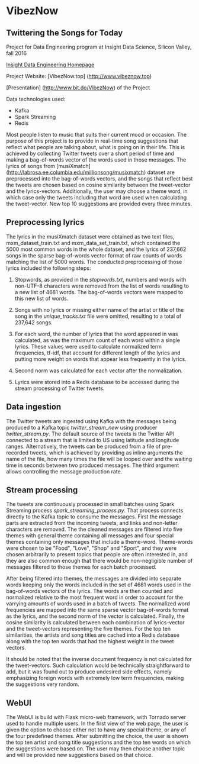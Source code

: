# **VibezNow**

## **Twittering the Songs for Today**

Project for Data Engineering program at Insight Data Science, Silicon Valley, fall 2016

[Insight Data Engineering Homepage](http://www.insightdataengineering.com)

Project Website: [VibezNow.top] (http://www.vibeznow.top)

[Presentation] (http://www.bit.do/VibezNow) of the Project

Data technologies used:
- Kafka
- Spark Streaming
- Redis

Most people listen to music that suits their current mood or occasion. The purpose of this project is to provide in real-time song suggestions that reflect what people are talking about, what is going on in their life. This is achieved by collecting Twitter tweets over a short period of time and making a bag-of-words vector of the words used in those messages. The lyrics of songs from [musiXmatch] (http://labrosa.ee.columbia.edu/millionsong/musixmatch) dataset are preprocessed into the bag-of-words vectors, and the songs that reflect best the tweets are chosen based on cosine similarity between the tweet-vector and the lyrics-vectors. Additionally, the user may choose a theme word, in which case only the tweets including that word are used when calculating the tweet-vector. New top 10 suggestions are provided every three minutes.

## **Preprocessing lyrics**

The lyrics in the musiXmatch dataset were obtained as two text files, mxm_dataset_train.txt and mxm_data_set_train.txt, which contained the 5000 most common words in the whole dataset, and the lyrics of 237,662 songs in the sparse bag-of-words vector format of raw counts of words matching the list of 5000 words. The conducted preprocessing of those lyrics included the following steps:

1. Stopwords, as provided in the *stopwords.txt*, numbers and words with non-UTF-8 characters were removed from the list of words resulting to a new list of 4681 words. The bag-of-words vectors were mapped to this new list of words.

2. Songs with no lyrics or missing either name of the artist or title of the song in the *unique_tracks.txt* file were omitted, resulting to a total of 237,642 songs.

3. For each word, the number of lyrics that the word appeared in was calculated, as was the maximum count of each word within a single lyrics. These values were used to calculate normalized term frequencies, tf-idf, that account for different length of the lyrics and putting more weight on words that appear less frequently in the lyrics. 

4. Second norm was calculated for each vector after the normalization.

5. Lyrics were stored into a Redis database to be accessed during the stream processing of Twitter tweets.

## **Data ingestion**

The Twitter tweets are ingested using Kafka with the messages being produced to a Kafka topic *twitter_stream_new* using producer *twitter_stream.py*. The default source of the tweets is the Twitter API connected to a stream that is limited to US using latitude and longitude ranges. Alternatively, the tweets can be produced from a file of pre-recorded tweets, which is achieved by providing as inline arguments the name of the file, how many times the file will be looped over and the waiting time in seconds between two produced messages. The third argument allows controlling the message production rate. 

## **Stream processing**

The tweets are continuously processed in small batches using Spark Streaming process *spark_streaming_process.py*. That process connects directly to the Kafka topic to consume the messages. First the message parts are extracted from the incoming tweets, and links and non-letter characters are removed. The the cleaned messages are filtered into five themes with general theme containing all messages and four special themes containing only messages that include a theme-word. Theme-words were chosen to be "Food", "Love", "Shop" and "Sport", and they were chosen arbitrarily to present topics that people are often interested in, and they are also common enough that there would be non-negligible number of messages filtered to those themes for each batch processed.

After being filtered into themes, the messages are divided into separate words keeping only the words included in the set of 4681 words used in the bag-of-words vectors of the lyrics. The words are then counted and normalized relative to the most frequent word in order to account for the varrying amounts of words used in a batch of tweets. The normalized word frequencies are mapped into the same sparse vector bag-of-words format as the lyrics, and the second norm of the vector is calculated. Finally, the cosine similarity is calculated between each combination of lyrics-vector and the tweet-vectors representing the five themes. For the top ten similarities, the artists and song titles are cached into a Redis database along with the top ten words that had the highest weight in the tweet vectors.

It should be noted that the inverse document frequency is not calculated for the tweet-vectors. Such calculation would be technically straightforward to add, but it was found out to produce undesired side effects, namely emphasizing foreign words with extremely low term frequencies, making the suggestions very random.

## **WebUI**

The WebUI is build with Flask micro-web framework, with Tornado server used to handle multiple users. In the first view of the web page, the user is given the option to choose either not to have any special theme, or any of the four predefined themes. After submitting the choice, the user is shown the top ten artist and song title suggestions and the top ten words on which the suggestions were based on. The user may then choose another topic and will be provided new suggestions based on that choice.
